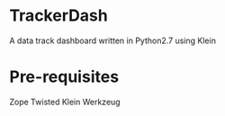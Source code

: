 TrackerDash
===========

A data track dashboard written in Python2.7 using Klein

Pre-requisites
===========

Zope
Twisted
Klein
Werkzeug